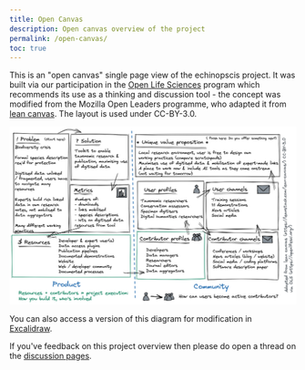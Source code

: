 ```yaml
---
title: Open Canvas
description: Open canvas overview of the project
permalink: /open-canvas/
toc: true
---
```


This is an "open canvas" single page view of the echinopscis project. It was built via our participation in the [Open Life Sciences](https://openlifesci.org/) program which recommends its use as a thinking and discussion tool - the concept was modified from the Mozilla Open Leaders programme, who adapted it from [lean canvas](https://leanstack.com/lean-canvas/). The layout is used under CC-BY-3.0.

![Open Canvas](/assets/images/echinopscis-open-canvas-2023-05-05.png)

You can also access a version of this diagram for modification in [Excalidraw](https://excalidraw.com/#json=04qFCjZgjjfaxZnKB4GlZ,kfi22sGgtKKtz1wu2arXCg).

If you've feedback on this project overview then please do open a thread on the [discussion pages](https://github.com/orgs/echinopscis/discussions).